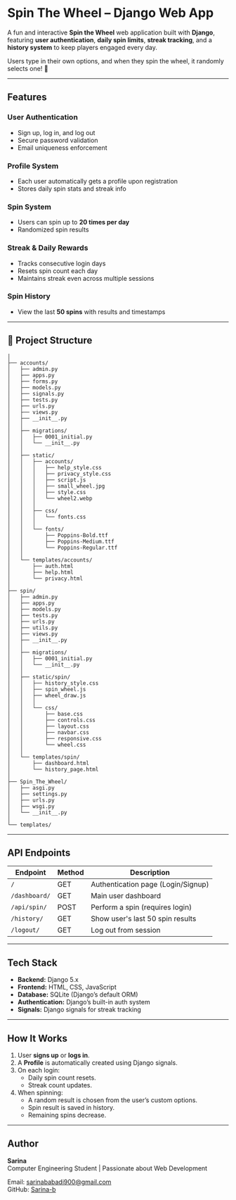 # Spin The Wheel – Django Web App

A fun and interactive **Spin the Wheel** web application built with **Django**, featuring **user authentication**, **daily spin limits**, **streak tracking**, and a **history system** to keep players engaged every day.  

Users type in their own options, and when they spin the wheel, it randomly selects one! 🎯  

---

## Features

### User Authentication
- Sign up, log in, and log out  
- Secure password validation  
- Email uniqueness enforcement  

### Profile System
- Each user automatically gets a profile upon registration  
- Stores daily spin stats and streak info  

### Spin System
- Users can spin up to **20 times per day**  
- Randomized spin results  

### Streak & Daily Rewards
- Tracks consecutive login days  
- Resets spin count each day  
- Maintains streak even across multiple sessions  

### Spin History
- View the last **50 spins** with results and timestamps  

---
## 🧱 Project Structure

```Spin_The_Wheel/
│
├── accounts/
│   ├── admin.py
│   ├── apps.py
│   ├── forms.py
│   ├── models.py
│   ├── signals.py
│   ├── tests.py
│   ├── urls.py
│   ├── views.py
│   ├── __init__.py
│   │
│   ├── migrations/
│   │   ├── 0001_initial.py
│   │   └── __init__.py
│   │
│   ├── static/
│   │   ├── accounts/
│   │   │   ├── help_style.css
│   │   │   ├── privacy_style.css
│   │   │   ├── script.js
│   │   │   ├── small_wheel.jpg
│   │   │   ├── style.css
│   │   │   └── wheel2.webp
│   │   │
│   │   ├── css/
│   │   │   └── fonts.css
│   │   │
│   │   └── fonts/
│   │       ├── Poppins-Bold.ttf
│   │       ├── Poppins-Medium.ttf
│   │       └── Poppins-Regular.ttf
│   │
│   └── templates/accounts/
│       ├── auth.html
│       ├── help.html
│       └── privacy.html
│
├── spin/
│   ├── admin.py
│   ├── apps.py
│   ├── models.py
│   ├── tests.py
│   ├── urls.py
│   ├── utils.py
│   ├── views.py
│   ├── __init__.py
│   │
│   ├── migrations/
│   │   ├── 0001_initial.py
│   │   └── __init__.py
│   │
│   ├── static/spin/
│   │   ├── history_style.css
│   │   ├── spin_wheel.js
│   │   ├── wheel_draw.js
│   │   │
│   │   └── css/
│   │       ├── base.css
│   │       ├── controls.css
│   │       ├── layout.css
│   │       ├── navbar.css
│   │       ├── responsive.css
│   │       └── wheel.css
│   │
│   └── templates/spin/
│       ├── dashboard.html
│       └── history_page.html
│
├── Spin_The_Wheel/
│   ├── asgi.py
│   ├── settings.py
│   ├── urls.py
│   ├── wsgi.py
│   └── __init__.py
│
└── templates/
```


---

## API Endpoints

| Endpoint | Method | Description |
|---------------|--------|------------------------------------|
| `/`           | GET    | Authentication page (Login/Signup) |
| `/dashboard/` | GET    | Main user dashboard                |
| `/api/spin/`  | POST   | Perform a spin (requires login)    |
| `/history/`   | GET    | Show user's last 50 spin results   |
| `/logout/`    | GET    | Log out from session               |

---

## Tech Stack

- **Backend:** Django 5.x  
- **Frontend:** HTML, CSS, JavaScript  
- **Database:** SQLite (Django’s default ORM)  
- **Authentication:** Django’s built-in auth system  
- **Signals:** Django signals for streak tracking  

---

## How It Works

1. User **signs up** or **logs in**.  
2. A **Profile** is automatically created using Django signals.  
3. On each login:
   - Daily spin count resets.  
   - Streak count updates.  
4. When spinning:
   - A random result is chosen from the user’s custom options.  
   - Spin result is saved in history.  
   - Remaining spins decrease.  

---

## Author

**Sarina**  
Computer Engineering Student | Passionate about Web Development  

Email: [sarinababadi900@gmail.com](mailto:sarinababadi900@gmail.com)  
GitHub: [Sarina-b](https://github.com/Sarina-b)


